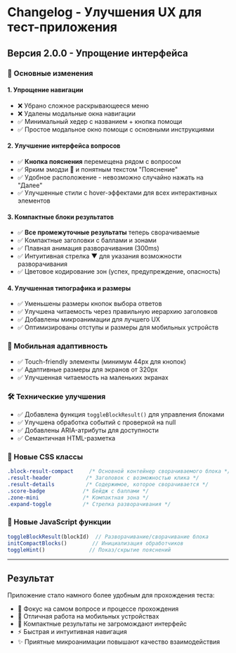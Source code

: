 # Changelog - Улучшения UX для тест-приложения

## Версия 2.0.0 - Упрощение интерфейса

### 🎯 Основные изменения

#### 1. Упрощение навигации
- ❌ Убрано сложное раскрывающееся меню
- ❌ Удалены модальные окна навигации
- ✅ Минимальный хедер с названием + кнопка помощи
- ✅ Простое модальное окно помощи с основными инструкциями

#### 2. Улучшение интерфейса вопросов
- ✅ **Кнопка пояснения** перемещена рядом с вопросом
- ✅ Ярким эмодзи 📝 и понятным текстом "Пояснение"
- ✅ Удобное расположение - невозможно случайно нажать на "Далее"
- ✅ Улучшенные стили с hover-эффектами для всех интерактивных элементов

#### 3. Компактные блоки результатов
- ✅ **Все промежуточные результаты** теперь сворачиваемые
- ✅ Компактные заголовки с баллами и зонами
- ✅ Плавная анимация разворачивания (300ms)
- ✅ Интуитивная стрелка ▼ для указания возможности разворачивания
- ✅ Цветовое кодирование зон (успех, предупреждение, опасность)

#### 4. Улучшенная типографика и размеры
- ✅ Уменьшены размеры кнопок выбора ответов
- ✅ Улучшена читаемость через правильную иерархию заголовков
- ✅ Добавлены микроанимации для лучшего UX
- ✅ Оптимизированы отступы и размеры для мобильных устройств

### 📱 Мобильная адаптивность
- ✅ Touch-friendly элементы (минимум 44px для кнопок)
- ✅ Адаптивные размеры для экранов от 320px
- ✅ Улучшенная читаемость на маленьких экранах

### 🛠 Технические улучшения
- ✅ Добавлена функция `toggleBlockResult()` для управления блоками
- ✅ Улучшена обработка событий с проверкой на null
- ✅ Добавлены ARIA-атрибуты для доступности
- ✅ Семантичная HTML-разметка

### 🎨 Новые CSS классы
```css
.block-result-compact     /* Основной контейнер сворачиваемого блока */
.result-header           /* Заголовок с возможностью клика */
.result-details          /* Содержимое, которое сворачивается */
.score-badge            /* Бейдж с баллами */
.zone-mini              /* Компактная зона */
.expand-toggle          /* Стрелка разворачивания */
```

### 🔧 Новые JavaScript функции
```javascript
toggleBlockResult(blockId)  // Разворачивание/сворачивание блока
initCompactBlocks()        // Инициализация обработчиков
toggleHint()              // Показ/скрытие пояснений
```

---

## Результат
Приложение стало намного более удобным для прохождения теста:
- 🎯 Фокус на самом вопросе и процессе прохождения
- 📱 Отличная работа на мобильных устройствах  
- 🔄 Компактные результаты не загромождают интерфейс
- ⚡ Быстрая и интуитивная навигация
- ✨ Приятные микроанимации повышают качество взаимодействия